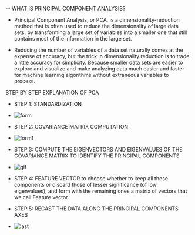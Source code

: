 -- WHAT IS PRINCIPAL COMPONENT ANALYSIS?
- Principal Component Analysis, or PCA, is a dimensionality-reduction method that is often used to reduce the dimensionality of large data sets, 
by transforming a large set of variables into a smaller one that still contains most of the information in the large set.

- Reducing the number of variables of a data set naturally comes at the expense of accuracy, but the trick in dimensionality 
reduction is to trade a little accuracy for simplicity. Because smaller data sets are easier to explore and visualize and
make analyzing data much easier and faster for machine learning algorithms without extraneous variables to process.

STEP BY STEP EXPLANATION OF PCA
- STEP 1: STANDARDIZATION
- ![form](https://builtin.com/sites/default/files/styles/ckeditor_optimize/public/inline-images/Principal%20Component%20Analysis%20Standardization.png)

- STEP 2: COVARIANCE MATRIX COMPUTATION
- ![form1](https://builtin.com/sites/default/files/styles/ckeditor_optimize/public/inline-images/Principal%20Component%20Analysis%20Covariance%20Matrix.png)

- STEP 3: COMPUTE THE EIGENVECTORS AND EIGENVALUES OF THE COVARIANCE MATRIX TO IDENTIFY THE PRINCIPAL COMPONENTS

- ![gif](https://builtin.com/sites/default/files/inline-images/Principal%20Component%20Analysis%20second%20principal.gif)

- STEP 4: FEATURE VECTOR
to choose whether to keep all these components or discard those of lesser significance (of low eigenvalues),
and form with the remaining ones a matrix of vectors that we call Feature vector.


- STEP 5: RECAST THE DATA ALONG THE PRINCIPAL COMPONENTS AXES

- ![last](https://builtin.com/sites/default/files/styles/ckeditor_optimize/public/inline-images/Principal%20Component%20Analysis%20feature%20vector.png)
